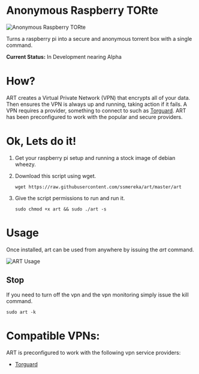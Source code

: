 Anonymous Raspberry TORte
=========================

![Anonymous Raspberry TORte](http://i.imgur.com/un4L5FZ.png)  


Turns a raspberry pi into a secure and anonymous torrent box with a single command.

**Current Status:** In Development nearing Alpha

# How?
ART creates a Virtual Private Network (VPN) that encrypts all of your data.  Then ensures the VPN is always up and running, taking action if it fails.  A VPN requires a provider, something to connect to such as [Torguard](https://torguard.net/).  ART has been preconfigured to work with the popular and secure providers.

# Ok, Lets do it!

  1. Get your raspberry pi setup and running a stock image of debian wheezy.
  2. Download this script using wget.

      `wget https://raw.githubusercontent.com/ssmereka/art/master/art`

  3. Give the script permissions to run and run it.

      `sudo chmod +x art && sudo ./art -s`
      
      
# Usage
Once installed, art can be used from anywhere by issuing the *art* command.

![ART Usage](http://i.imgur.com/KCyLm6C.png?2) 

## Stop
If you need to turn off the vpn and the vpn monitoring simply issue the kill command.

`sudo art -k`

# Compatible VPNs:
ART is preconfigured to work with the following vpn service providers:

  * [Torguard](https://torguard.net/)


